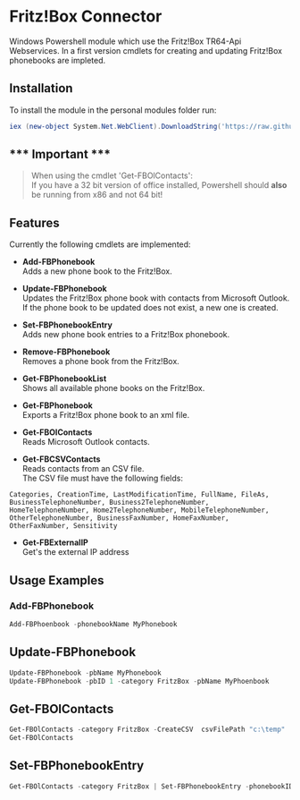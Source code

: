 # Fritz!Box Connector

Windows Powershell module which use the Fritz!Box TR64-Api Webservices. In a first version cmdlets for creating and updating Fritz!Box phonebooks are impleted.

## Installation

To install the module in the personal modules folder run:

```Powershell
iex (new-object System.Net.WebClient).DownloadString('https://raw.githubusercontent.com/krehberger/krFBConnector/master/Install.ps1')

```

## *** **Important** ***

 >When using the cmdlet 'Get-FBOlContacts':</br>If you have a 32 bit version of office installed, Powershell should **also** be running from x86 and not 64 bit!

## Features

Currently the following cmdlets are implemented:

* **Add-FBPhonebook**</br>Adds a new phone book to the Fritz!Box.

* **Update-FBPhonebook**</br>Updates the Fritz!Box phone book with contacts from Microsoft Outlook. If the phone book to be updated does not exist, a new one is created.

* **Set-FBPhonebookEntry**</br>Adds new phone book entries to a Fritz!Box phonebook.

* **Remove-FBPhonebook**</br>Removes a phone book from the Fritz!Box.

* **Get-FBPhonebookList**</br>Shows all available phone books on the Fritz!Box.

* **Get-FBPhonebook**</br>Exports a Fritz!Box phone book to an xml file.

* **Get-FBOlContacts**</br>Reads Microsoft Outlook contacts.

* **Get-FBCSVContacts**</br>Reads contacts from an CSV file.</br>The CSV file must have the following fields:

```CSV
Categories, CreationTime, LastModificationTime, FullName, FileAs, BusinessTelephoneNumber, Business2TelephoneNumber, HomeTelephoneNumber, Home2TelephoneNumber, MobileTelephoneNumber, OtherTelephoneNumber, BusinessFaxNumber, HomeFaxNumber, OtherFaxNumber, Sensitivity
```

* **Get-FBExternalIP**</br>Get's the external IP address

## Usage Examples

### Add-FBPhonebook

```Powershell
Add-FBPhoenbook -phonebookName MyPhonebook
```

## Update-FBPhonebook

```Powershell
Update-FBPhonebook -pbName MyPhonebook
Update-FBPhonebook -pbID 1 -category FritzBox -pbName MyPhoenbook
```

## Get-FBOlContacts

```Powershell
Get-FBOlContacts -category FritzBox -CreateCSV  csvFilePath "c:\temp"
Get-FBOlContacts
```

## Set-FBPhonebookEntry

```Powershell
Get-FBOlContacts -category FritzBox | Set-FBPhonebookEntry -phonebookID 2
```
